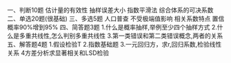 一、判断10题
 估计量的有效性
 抽样误差大小
 指数平滑法
 综合体系的可决系数
 二、单选20题(很基础)
 三、多选5题
 人口普查
 不受极端值影响
 相关系数特点
 置信概率90%增到95%
 四、简答题3题
 1.什么是概率抽样,举例至少四个抽样方式
 2.什么是多重共线性,怎么判别多重共线性
 3.第一类错误和第二类错误概念,两者的关系
 五、解答题4题
 1.假设检验T
 2.指数基础题
 3.一元回归方，求r,回归系数,检验线性关系
 4方差分析求显著相关和LSD检验
 ​

 